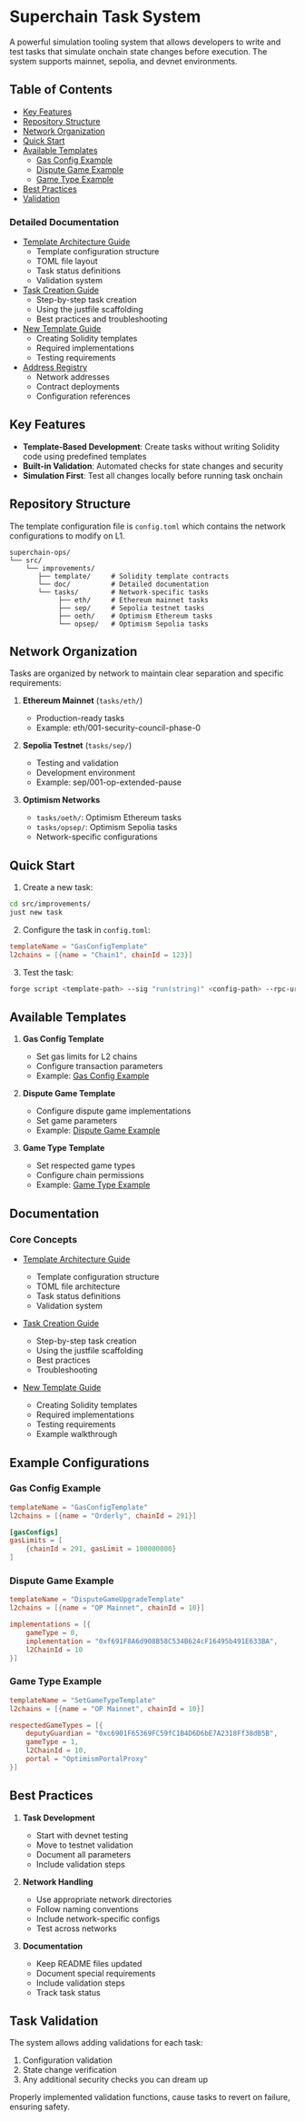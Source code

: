 # Superchain Task System

A powerful simulation tooling system that allows developers to write and test tasks that simulate onchain state changes before execution. The system supports mainnet, sepolia, and devnet environments.

## Table of Contents

- [Key Features](#key-features)
- [Repository Structure](#repository-structure)
- [Network Organization](#network-organization)
- [Quick Start](#quick-start)
- [Available Templates](#available-templates)
  * [Gas Config Example](#gas-config-example)
  * [Dispute Game Example](#dispute-game-example)
  * [Game Type Example](#game-type-example)
- [Best Practices](#best-practices)
- [Validation](#validation)

### Detailed Documentation
- [Template Architecture Guide](./doc/TEMPLATE_ARCHITECTURE.md)
  * Template configuration structure
  * TOML file layout
  * Task status definitions
  * Validation system
- [Task Creation Guide](./doc/TASK_CREATION_GUIDE.md)
  * Step-by-step task creation
  * Using the justfile scaffolding
  * Best practices and troubleshooting
- [New Template Guide](./doc/NEW_TEMPLATE_GUIDE.md)
  * Creating Solidity templates
  * Required implementations
  * Testing requirements
- [Address Registry](./doc/ADDRESS_REGISTRY.md)
  * Network addresses
  * Contract deployments
  * Configuration references

## Key Features

- **Template-Based Development**: Create tasks without writing Solidity code using predefined templates
- **Built-in Validation**: Automated checks for state changes and security
- **Simulation First**: Test all changes locally before running task onchain

## Repository Structure
The template configuration file is `config.toml` which contains the network configurations to modify on L1.

```
superchain-ops/
└── src/
    └── improvements/
       ├── template/     # Solidity template contracts
       └── doc/          # Detailed documentation
       └── tasks/        # Network-specific tasks
            ├── eth/     # Ethereum mainnet tasks
            ├── sep/     # Sepolia testnet tasks
            ├── oeth/    # Optimism Ethereum tasks
            └── opsep/   # Optimism Sepolia tasks
```

## Network Organization

Tasks are organized by network to maintain clear separation and specific requirements:

1. **Ethereum Mainnet** (`tasks/eth/`)
   - Production-ready tasks
   - Example: eth/001-security-council-phase-0

2. **Sepolia Testnet** (`tasks/sep/`)
   - Testing and validation
   - Development environment
   - Example: sep/001-op-extended-pause

3. **Optimism Networks**
   - `tasks/oeth/`: Optimism Ethereum tasks
   - `tasks/opsep/`: Optimism Sepolia tasks
   - Network-specific configurations

## Quick Start

1. Create a new task:
```bash
cd src/improvements/
just new task
```

2. Configure the task in `config.toml`:
```toml
templateName = "GasConfigTemplate"
l2chains = [{name = "Chain1", chainId = 123}]
```

3. Test the task:
```bash
forge script <template-path> --sig "run(string)" <config-path> --rpc-url devnet -vvv
```

## Available Templates

1. **Gas Config Template**
   - Set gas limits for L2 chains
   - Configure transaction parameters
   - Example: [Gas Config Example](#gas-config-example)

2. **Dispute Game Template**
   - Configure dispute game implementations
   - Set game parameters
   - Example: [Dispute Game Example](#dispute-game-example)

3. **Game Type Template**
   - Set respected game types
   - Configure chain permissions
   - Example: [Game Type Example](#game-type-example)

## Documentation

### Core Concepts
- [Template Architecture Guide](./doc/TEMPLATE_ARCHITECTURE.md)
  * Template configuration structure
  * TOML file architecture
  * Task status definitions
  * Validation system

- [Task Creation Guide](./doc/TASK_CREATION_GUIDE.md)
  * Step-by-step task creation
  * Using the justfile scaffolding
  * Best practices
  * Troubleshooting

- [New Template Guide](./doc/NEW_TEMPLATE_GUIDE.md)
  * Creating Solidity templates
  * Required implementations
  * Testing requirements
  * Example walkthrough

## Example Configurations

### Gas Config Example
```toml
templateName = "GasConfigTemplate"
l2chains = [{name = "Orderly", chainId = 291}]

[gasConfigs]
gasLimits = [
    {chainId = 291, gasLimit = 100000000}
]
```

### Dispute Game Example
```toml
templateName = "DisputeGameUpgradeTemplate"
l2chains = [{name = "OP Mainnet", chainId = 10}]

implementations = [{
    gameType = 0,
    implementation = "0xf691F8A6d908B58C534B624cF16495b491E633BA",
    l2ChainId = 10
}]
```

### Game Type Example
```toml
templateName = "SetGameTypeTemplate"
l2chains = [{name = "OP Mainnet", chainId = 10}]

respectedGameTypes = [{
    deputyGuardian = "0xc6901F65369FC59fC1B4D6D6bE7A2318Ff38dB5B",
    gameType = 1,
    l2ChainId = 10,
    portal = "OptimismPortalProxy"
}]
```

## Best Practices

1. **Task Development**
   - Start with devnet testing
   - Move to testnet validation
   - Document all parameters
   - Include validation steps

2. **Network Handling**
   - Use appropriate network directories
   - Follow naming conventions
   - Include network-specific configs
   - Test across networks

3. **Documentation**
   - Keep README files updated
   - Document special requirements
   - Include validation steps
   - Track task status

## Task Validation

The system allows adding validations for each task:
1. Configuration validation
2. State change verification
3. Any additional security checks you can dream up

Properly implemented validation functions, cause tasks to revert on failure, ensuring safety.
